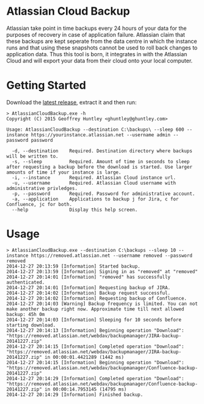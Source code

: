 # Atlassian Cloud Backup

Atlassian take point in time backups every 24 hours of your data for the purposes of recovery in case of application failure. Atlassian claim that these backups are kept seperate from the data centre in which the instance runs and that using these snapshots cannot be used to roll back changes to application data. Thus this tool is born, it integrates in with the Atlassian Cloud and will export your data from their cloud onto your local computer.

# Getting Started

Download the [latest release](https://github.com/ghuntley/atlassian-cloud-backup/releases/download/v1.1.0/AtlassianCloudBackup-1.1.0.zip), extract it and then run:

	> AtlassianCloudBackup.exe -h
	Copyright (C) 2015 Geoffrey Huntley <ghuntley@ghuntley.com>
	
	Usage: AtlassianCloudBackup --destination C:\backups\ --sleep 600 --instance https://yourinstance.atlassian.net --username admin --password password
	
	  -d, --destination    Required. Destination directory where backups will be written to.
	  -s, --sleep          Required. Amount of time in seconds to sleep after requesting a backup before the download is started. Use larger amounts of time if your instance is large.
	  -i, --instance       Required. Atlassian Cloud instance url.
	  -u, --username       Required. Atlassian Cloud username with administrative privledges.
	  -p, --password       Required. Password for administrative account.
	  -a, --application    Applications to backup j for Jira, c for Confluence, jc for both.
	  --help               Display this help screen.

# Usage

	> AtlassianCloudBackup.exe --destination C:\backups --sleep 10 --instance https://removed.atlassian.net --username removed --password removed
	2014-12-27 20:13:59 [Information] Started backup.
	2014-12-27 20:13:59 [Information] Signing in as "removed" at "removed"
	2014-12-27 20:14:01 [Information] "removed" has successfully authenticated.
	2014-12-27 20:14:01 [Information] Requesting backup of JIRA.
	2014-12-27 20:14:02 [Information] Backup request successful.
	2014-12-27 20:14:02 [Information] Requesting backup of Confluence.
	2014-12-27 20:14:03 [Warning] Backup frequency is limited. You can not make another backup right now. Approximate time till next allowed backup: 45h 0m
	2014-12-27 20:14:03 [Information] Sleeping for 10 seconds before starting download.
	2014-12-27 20:14:13 [Information] Beginning operation "Download": "https://removed.atlassian.net/webdav/backupmanager/JIRA-backup-20141227.zip"
	2014-12-27 20:14:15 [Information] Completed operation "Download": "https://removed.atlassian.net/webdav/backupmanager/JIRA-backup-20141227.zip" in 00:00:01.4421289 (1442 ms)
	2014-12-27 20:14:15 [Information] Beginning operation "Download": "https://removed.atlassian.net/webdav/backupmanager/Confluence-backup-20141227.zip"
	2014-12-27 20:14:29 [Information] Completed operation "Download": "https://removed.atlassian.net/webdav/backupmanager/Confluence-backup-20141227.zip" in 00:00:14.7953145 (14795 ms)
	2014-12-27 20:14:29 [Information] Finished backup.
